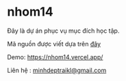 # nhom14

Đây là dự án phục vụ mục đích học tập.

Mã nguồn được viết dựa trên [đây](https://github.com/subins2000/simple-peer-files)

Demo: https://nhom14.vercel.app/

Liên hệ : minhdeptraikl@gmail.com 
